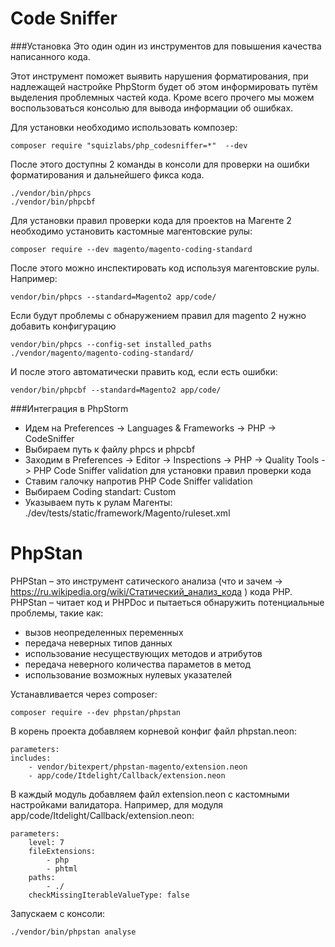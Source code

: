 # Code Sniffer
###Установка
Это один один из инструментов для повышения качества написанного кода.  

Этот инструмент поможет выявить нарушения форматирования, при надлежащей настройке PhpStorm будет об этом информировать путём выделения проблемных частей кода. Кроме всего прочего мы можем воспользоваться консолью для вывода информации об ошибках.

Для установки необходимо использовать композер:
```
composer require "squizlabs/php_codesniffer=*"  --dev
```

После этого доступны 2 команды в консоли для проверки на ошибки форматирования и дальнейшего фикса кода.
```
./vendor/bin/phpcs
./vendor/bin/phpcbf
```

Для установки правил проверки кода для проектов на Магенте 2 необходимо установить кастомные магентовские рулы:
```
composer require --dev magento/magento-coding-standard
```

После этого можно инспектировать код используя магентовские рулы. Например:

```
vendor/bin/phpcs --standard=Magento2 app/code/
```

Если будут проблемы с обнаружением правил для magento 2 нужно добавить конфигурацию
```
vendor/bin/phpcs --config-set installed_paths ./vendor/magento/magento-coding-standard/
```

И после этого автоматически править код, если есть ошибки:
```
vendor/bin/phpcbf --standard=Magento2 app/code/
```

###Интеграция в PhpStorm

- Идем на Preferences -> Languages & Frameworks -> PHP -> CodeSniffer
- Выбираем путь к файлу phpcs и phpcbf
- Заходим в Preferences -> Editor -> Inspections -> PHP -> Quality Tools -> PHP Code Sniffer validation для установки правил проверки кода
- Ставим галочку напротив PHP Code Sniffer validation
- Выбираем Coding standart: Custom
- Указываем путь к рулам Магенты: ./dev/tests/static/framework/Magento/ruleset.xml


# PhpStan

PHPStan – это инструмент сатического анализа (что и зачем -> https://ru.wikipedia.org/wiki/Статический_анализ_кода ) кода PHP. PHPStan – читает код и PHPDoc и пытаеться обнаружить потенциальные проблемы, такие как:

- вызов неопределенных переменных
- передача неверных типов данных
- использование несуществующих методов и атрибутов
- передача неверного количества параметов в метод
- использование возможных нулевых указателей

Устанавливается через composer:
```
composer require --dev phpstan/phpstan
```

В корень проекта добавляем корневой конфиг файл phpstan.neon:
```
parameters:
includes:
    - vendor/bitexpert/phpstan-magento/extension.neon
    - app/code/Itdelight/Callback/extension.neon
```

В каждый модуль добавляем файл extension.neon с кастомными настройками валидатора. Например, для модуля app/code/Itdelight/Callback/extension.neon:
```
parameters:
    level: 7
    fileExtensions:
        - php
        - phtml
    paths:
        - ./
    checkMissingIterableValueType: false
```

Запускаем с консоли:
```
./vendor/bin/phpstan analyse
```